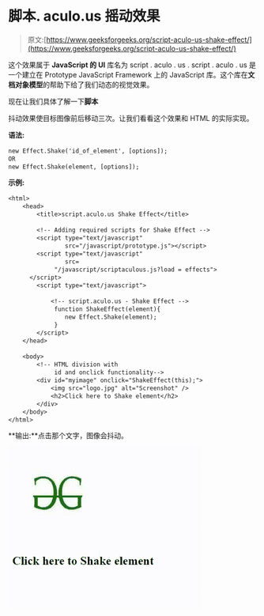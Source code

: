 # 脚本. aculo.us 摇动效果

> 原文:[https://www.geeksforgeeks.org/script-aculo-us-shake-effect/](https://www.geeksforgeeks.org/script-aculo-us-shake-effect/)

这个效果属于 **JavaScript 的 UI** 库名为 script . aculo . us . script . aculo . us 是一个建立在 Prototype JavaScript Framework 上的 JavaScript 库。这个库在**文档对象模型**的帮助下给了我们动态的视觉效果。

现在让我们具体了解一下**脚本**

抖动效果使目标图像前后移动三次。让我们看看这个效果和 HTML 的实际实现。

**语法:**

```
new Effect.Shake('id_of_element', [options]);
OR
new Effect.Shake(element, [options]);
```

**示例:**

```
<html>
    <head>
        <title>script.aculo.us Shake Effect</title>

        <!-- Adding required scripts for Shake Effect -->
        <script type="text/javascript" 
                src="/javascript/prototype.js"></script>
        <script type="text/javascript" 
                src=
             "/javascript/scriptaculous.js?load = effects">
      </script>
        <script type="text/javascript">

            <!-- script.aculo.us - Shake Effect -->
             function ShakeEffect(element){
                new Effect.Shake(element);
             }
        </script>
    </head>

    <body>
        <!-- HTML division with
             id and onclick functionality-->
        <div id="myimage" onclick="ShakeEffect(this);">
            <img src="logo.jpg" alt="Screenshot" />
            <h2>Click here to Shake element</h2>
        </div>
    </body>
</html>
```

**输出:**点击那个文字，图像会抖动。

![](img/54b1edaaae4c8c63bf37f4f60e24e55d.png)